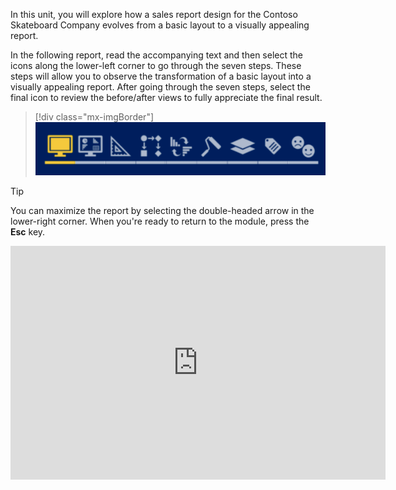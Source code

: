 In this unit, you will explore how a sales report design for the Contoso Skateboard Company evolves from a basic layout to a visually appealing report.

In the following report, read the accompanying text and then select the icons along the lower-left corner to go through the seven steps. These steps will allow you to observe the transformation of a basic layout into a visually appealing report. After going through the seven steps, select the final icon to review the before/after views to fully appreciate the final result.

> [!div class="mx-imgBorder"]
> [![Screenshot of the seven icons that are located in the lower-left corner of the report page. Use the Tab key to navigate to the icons in the report. A screen reader can read aloud a description for each icon.](../media/case-study-seven-steps.png)](../media/case-study-seven-steps.png#lightbox)

> [!TIP]
> You can maximize the report by selecting the double-headed arrow in the lower-right corner. When you're ready to return to the module, press the **Esc** key.

<iframe width="600" height="373.5" src="https://msit.powerbi.com/view?r=eyJrIjoiMWI3NjYzMmMtNzZmOS00M2RlLWE0NmYtZjc3MjM1N2U5MjVkIiwidCI6IjcyZjk4OGJmLTg2ZjEtNDFhZi05MWFiLTJkN2NkMDExZGI0NyIsImMiOjV9&pageName=ReportSectionedfc36430c7a93cc07e3" frameborder="0" allowFullScreen="true"></iframe>

